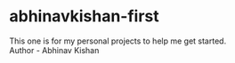 # abhinavkishan-first
This one is for my personal projects to help me get started.
<br>
Author - Abhinav Kishan

